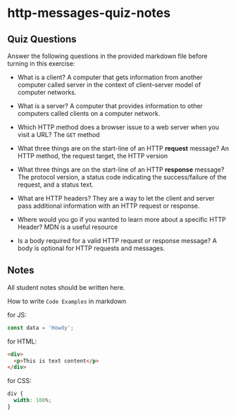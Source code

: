 # http-messages-quiz-notes

## Quiz Questions

Answer the following questions in the provided markdown file before turning in this exercise:

- What is a client?
  A computer that gets information from another computer called server in the context of client–server model of computer networks.

- What is a server?
  A computer that provides information to other computers called clients on a computer network.

- Which HTTP method does a browser issue to a web server when you visit a URL?
  The `GET` method

- What three things are on the start-line of an HTTP **request** message?
  An HTTP method, the request target, the HTTP version

- What three things are on the start-line of an HTTP **response** message?
  The protocol version, a status code indicating the success/failure of the request, and a status text.

- What are HTTP headers?
  They are a way to let the client and server pass additional information with an HTTP request or response.

- Where would you go if you wanted to learn more about a specific HTTP Header?
  MDN is a useful resource

- Is a body required for a valid HTTP request or response message?
  A body is optional for HTTP requests and messages.

## Notes

All student notes should be written here.

How to write `Code Examples` in markdown

for JS:

```javascript
const data = 'Howdy';
```

for HTML:

```html
<div>
  <p>This is text content</p>
</div>
```

for CSS:

```css
div {
  width: 100%;
}
```
